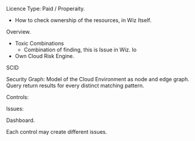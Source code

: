 
Licence Type: Paid / Properaity.

- How to check ownership of the resources, in Wiz Itself. 

Overview.
-  Toxic Combinations
	- Combination of finding, this is Issue in Wiz. Io
- Own Cloud Risk Engine.


SCID

Security Graph: Model of the Cloud Environment as node and edge graph. Query return results for every distinct matching pattern.

Controls: 

Issues:

Dashboard. 

Each control may create different issues.